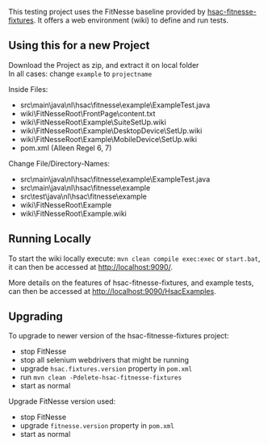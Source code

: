 This testing project uses the FitNesse baseline provided by [hsac-fitnesse-fixtures](https://github.com/fhoeben/hsac-fitnesse-fixtures).
It offers a web environment (wiki) to define and run tests. 

## Using this for a new Project

Download the Project as zip, and extract it on local folder\
In all cases: change `example` to `projectname`

Inside Files:
* src\main\java\nl\hsac\fitnesse\example\ExampleTest.java
* wiki\FitNesseRoot\FrontPage\content.txt 
* wiki\FitNesseRoot\Example\SuiteSetUp.wiki
* wiki\FitNesseRoot\Example\DesktopDevice\SetUp.wiki
* wiki\FitNesseRoot\Example\MobileDevice\SetUp.wiki
* pom.xml (Alleen Regel 6, 7)

Change File/Directory-Names:
* src\main\java\nl\hsac\fitnesse\example\ExampleTest.java
* src\main\java\nl\hsac\fitnesse\example
* src\test\java\nl\hsac\fitnesse\example
* wiki\FitNesseRoot\Example
* wiki\FitNesseRoot\Example.wiki

## Running Locally
To start the wiki locally execute: `mvn clean compile exec:exec` or `start.bat`, it can then be accessed at [http://localhost:9090/](http://localhost:9090/).

More details on the features of hsac-fitnesse-fixtures, and example tests, can then be accessed at 
[http://localhost:9090/HsacExamples](http://localhost:9090/HsacExamples).

## Upgrading

To upgrade to newer version of the hsac-fitnesse-fixtures project:

* stop FitNesse
* stop all selenium webdrivers that might be running
* upgrade `hsac.fixtures.version` property in `pom.xml`
* run `mvn clean -Pdelete-hsac-fitnesse-fixtures`
* start as normal

Upgrade FitNesse version used:

* stop FitNesse
* upgrade `fitnesse.version` property in `pom.xml`
* start as normal


